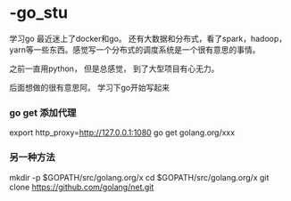 # -go_stu
学习go
最近迷上了docker和go。
还有大数据和分布式，看了spark，hadoop， yarn等一些东西。感觉写一个分布式的调度系统是一个很有意思的事情。

之前一直用python， 但是总感觉， 到了大型项目有心无力。

后面想做的很有意思阿。 学习下go开始写起来


### go get 添加代理
export http_proxy=http://127.0.0.1:1080
go get golang.org/xxx


### 另一种方法
mkdir -p $GOPATH/src/golang.org/x
cd $GOPATH/src/golang.org/x
git clone https://github.com/golang/net.git
